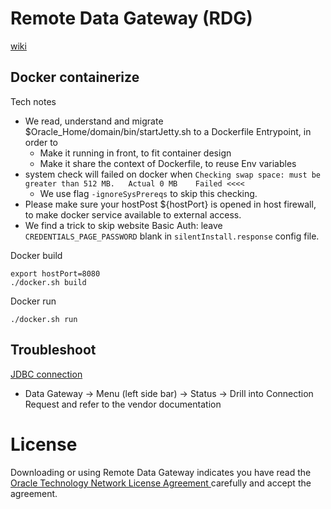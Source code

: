 # Remote Data Gateway (RDG)
[wiki](https://github.com/davidkhala/oracle-analytic/wiki/Remote-Data-Gateway-(RDG))

## Docker containerize
Tech notes
- We read, understand and migrate $Oracle_Home/domain/bin/startJetty.sh to a Dockerfile Entrypoint, in order to
  - Make it running in front, to fit container design
  - Make it share the context of Dockerfile, to reuse Env variables
- system check will failed on docker when `Checking swap space: must be greater than 512 MB.   Actual 0 MB    Failed <<<< `
  - We use flag `-ignoreSysPrereqs` to skip this checking. 
- Please make sure your hostPost ${hostPort} is opened in host firewall, to make docker service available to external access.
- We find a trick to skip website Basic Auth: leave `CREDENTIALS_PAGE_PASSWORD` blank in `silentInstall.response` config file.


Docker build
```
export hostPort=8080
./docker.sh build
```
Docker run
```
./docker.sh run
```
## Troubleshoot
[JDBC connection](https://www.youtube.com/watch?v=nMYjRZh7N-U&list=PL6gBNP-Fr8KW7nBmA7V2MfPdw7dvoccn3&index=3) 
- Data Gateway -> Menu (left side bar) -> Status -> Drill into Connection Request and refer to the vendor documentation 
# License
Downloading or using Remote Data Gateway indicates you have read the [Oracle Technology Network License Agreement
](https://www.oracle.com/downloads/licenses/distribution-license.html) carefully and accept the agreement.

